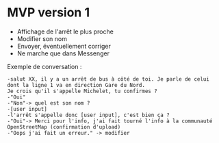 # MVP version 1

* Affichage de l'arrêt le plus proche
* Modifier son nom
* Envoyer, éventuellement corriger
* Ne marche que dans Messenger

Exemple de conversation :

```
-salut XX, il y a un arrêt de bus à côté de toi. Je parle de celui dont la ligne 1 va en direction Gare du Nord.
Je crois qu'il s'appelle Michelet, tu confirmes ? 
-"Oui" 
-"Non"-> quel est son nom ? 
-[user input] 
-l'arrêt s'appelle donc [user input], c'est bien ça ? 
-"Oui"-> Merci pour l'info, j'ai fait tourné l'info à la communauté OpenStreetMap (confirmation d'upload) 
-"Oops j'ai fait un erreur." -> modifier
```
